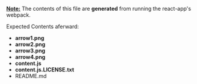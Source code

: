 <b><u>Note:</u></b> The contents of this file are <b>generated</b> from running the react-app's webpack.

Expected Contents aferward:
* <b>arrow1.png</b>
* <b>arrow2.png</b>
* <b>arrow3.png</b>
* <b>arrow4.png</b>
* <b>content.js</b>
* <b>content.js.LICENSE.txt</b>
* README.md
